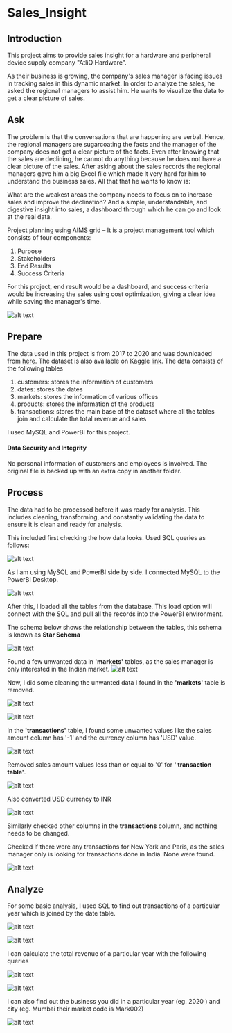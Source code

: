 # Sales_Insight

## Introduction
This project aims to provide sales insight for a hardware and peripheral device supply company "AtliQ Hardware". 

As their business is growing, the company's sales manager is facing issues in tracking sales in this dynamic market. In order to analyze the sales, he asked the regional managers to assist him. He wants to visualize the data to get a clear picture of sales.

## Ask
The problem is that the conversations that are happening are verbal. Hence, the regional managers are sugarcoating the facts and the manager of the company does not get a clear picture of the facts. Even after knowing that the sales are declining, he cannot do anything because he does not have a clear picture of the sales. After asking about the sales records the regional managers gave him a big Excel file which made it very hard for him to understand the business sales. All that that he wants to know is:

What are the weakest areas the company needs to focus on to increase sales and improve the declination?
And a simple, understandable, and digestive insight into sales, a dashboard through which he can go and look at the real data.

Project planning using AIMS grid –
It is a project management tool which consists of four components:
1. Purpose
2. Stakeholders
3. End Results
4. Success Criteria

For this project, end result would be a dashboard, and success criteria would be increasing the sales using cost optimization, giving a clear idea while saving the manager's time.

![alt text]( https://github.com/Gunjan1995-ux/Sales_Insight/blob/main/screenshots/grid.JPG?raw=true)

## Prepare
The data used in this project is from 2017 to 2020 and was downloaded from [here](https://codebasics.io/resources/sales-insights-data-analysis-project). The dataset is also available on Kaggle [link](https://www.kaggle.com/datasets/mohdsuhailmasroor/atliq-hardware/data). The data consists of the following tables
1. customers: stores the information of customers
2. dates: stores the dates
3. markets: stores the information of various offices
4. products: stores the information of the products
5. transactions: stores the main base of the dataset where all the tables join and calculate the total revenue and sales

I used MySQL and PowerBI for this project.

#### Data Security and Integrity

No personal information of customers and employees is involved.
The original file is backed up with an extra copy in another folder.

## Process

The data had to be processed before it was ready for analysis. This includes cleaning, transforming, and constantly validating the data to ensure it is clean and ready for analysis.

This included first checking the how data looks. Used SQL queries as follows:

![alt text]( https://github.com/Gunjan1995-ux/Sales_Insight/blob/main/screenshots/1.JPG?raw=true)

As I am using MySQL and PowerBI side by side. I connected MySQL to the PowerBI Desktop. 

![alt text]( https://github.com/Gunjan1995-ux/Sales_Insight/blob/main/screenshots/10.png?raw=true)

After this, I loaded all the tables from the database. This load option will connect with the SQL and pull all the records into the PowerBI environment.

The schema below shows the relationship between the tables, this schema is known as **Star Schema**

![alt text]( https://github.com/Gunjan1995-ux/Sales_Insight/blob/main/screenshots/11.JPG?raw=true)

Found a few unwanted data in **'markets'** tables, as the sales manager is only interested in the Indian market.
![alt text]( https://github.com/Gunjan1995-ux/Sales_Insight/blob/main/screenshots/2.JPG?raw=true)

Now, I did some cleaning the unwanted data I found in the **'markets'** table is removed.

![alt text]( https://github.com/Gunjan1995-ux/Sales_Insight/blob/main/screenshots/12.JPG?raw=true)

![alt text]( https://github.com/Gunjan1995-ux/Sales_Insight/blob/main/screenshots/13.JPG?raw=true)

In the **'transactions'** table, I found some unwanted values like the sales amount column has '-1' and the currency column has 'USD' value. 

![alt text]( https://github.com/Gunjan1995-ux/Sales_Insight/blob/main/screenshots/4.JPG?raw=true)

Removed sales amount values less than or equal to '0' for **' transaction table'**.

![alt text]( https://github.com/Gunjan1995-ux/Sales_Insight/blob/main/screenshots/14.JPG?raw=true)

Also converted USD currency to INR

![alt text]( https://github.com/Gunjan1995-ux/Sales_Insight/blob/main/screenshots/15.JPG?raw=true)

Similarly checked other columns in the **transactions** column, and nothing needs to be changed.



Checked if there were any transactions for New York and Paris, as the sales manager only is looking for transactions done in India. None were found.

![alt text]( https://github.com/Gunjan1995-ux/Sales_Insight/blob/main/screenshots/3.JPG?raw=true)


## Analyze

For some basic analysis, I used SQL to find out transactions of a particular year which is joined by the date table.

![alt text]( https://github.com/Gunjan1995-ux/Sales_Insight/blob/main/screenshots/5.JPG?raw=true)

![alt text]( https://github.com/Gunjan1995-ux/Sales_Insight/blob/main/screenshots/6.JPG?raw=true)

I can calculate the total revenue of a particular year with the following queries

![alt text]( https://github.com/Gunjan1995-ux/Sales_Insight/blob/main/screenshots/7.JPG?raw=true)

![alt text]( https://github.com/Gunjan1995-ux/Sales_Insight/blob/main/screenshots/8.JPG?raw=true)

I can also find out the business you did in a particular year (eg. 2020 ) and city (eg. Mumbai their market code is Mark002)

![alt text]( https://github.com/Gunjan1995-ux/Sales_Insight/blob/main/screenshots/8.JPG?raw=true)




